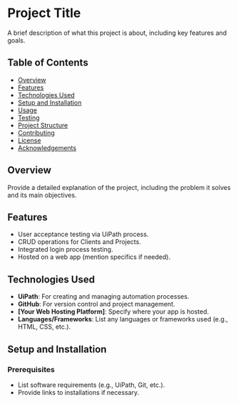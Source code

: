 # Project Title

A brief description of what this project is about, including key features and goals.

## Table of Contents
- [Overview](#overview)
- [Features](#features)
- [Technologies Used](#technologies-used)
- [Setup and Installation](#setup-and-installation)
- [Usage](#usage)
- [Testing](#testing)
- [Project Structure](#project-structure)
- [Contributing](#contributing)
- [License](#license)
- [Acknowledgements](#acknowledgements)

## Overview

Provide a detailed explanation of the project, including the problem it solves and its main objectives.

## Features
- User acceptance testing via UiPath process.
- CRUD operations for Clients and Projects.
- Integrated login process testing.
- Hosted on a web app (mention specifics if needed).

## Technologies Used
- **UiPath**: For creating and managing automation processes.
- **GitHub**: For version control and project management.
- **[Your Web Hosting Platform]**: Specify where your app is hosted.
- **Languages/Frameworks**: List any languages or frameworks used (e.g., HTML, CSS, etc.).

## Setup and Installation

### Prerequisites
- List software requirements (e.g., UiPath, Git, etc.).
- Provide links to installations if necessary.
